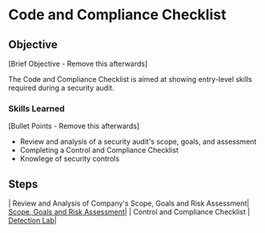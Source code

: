 # Code and Compliance Checklist

## Objective
[Brief Objective - Remove this afterwards]

The Code and Compliance Checklist is aimed at showing entry-level skills required during a security audit. 

### Skills Learned
[Bullet Points - Remove this afterwards]

- Review and analysis of a security audit's scope, goals, and assessment
- Completing a Control and Compliance Checklist
- Knowlege of security controls

## Steps

| Review and Analysis of Company's Scope, Goals and Risk Assessment| <a href="[https://google.com](https://github.com/jmr0612/Control-and-Compliance-Checklist/blob/main/Botium%20Toys_%20Scope%2C%20goals%2C%20and%20risk%20assessment%20report.docx)">Scope, Goals and Risk Assessment</a>|
| Control and Compliance Checklist | <a href="https://google.com">Detection Lab</a>|


